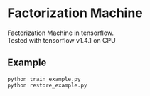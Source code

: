 # Factorization Machine
Factorization Machine in tensorflow.  
Tested with tensorflow v1.4.1 on CPU

## Example
```
python train_example.py
python restore_example.py
```

